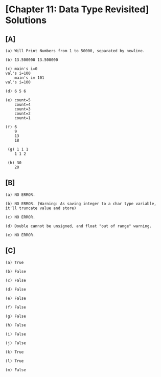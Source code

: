 # [Chapter 11: Data Type Revisited] Solutions

##  [A]
    
  
    (a) Will Print Numbers from 1 to 50000, separated by newline.
   
    (b) 13.500000 13.500000 
   
    (c) main's i=0                                                                                                                     val's i=100 
        main's i= 101                                                                                                                   val's i=100
   
    (d) 6 5 6
   
    (e) count=5
        count=4
        count=3
        count=2
        count=1
   
    (f) 6
        9
        13
        18
   
     (g) 1 1 1
        1 1 2 
   
     (h) 30
        20
     
## [B] 

    (a) NO ERROR.
   
    (b) NO ERROR. (Warning: As saving integer to a char type variable, it'll truncate value and store)
   
    (c) NO ERROR.
   
    (d) Double cannot be unsigned, and float "out of range" warning.
   
    (e) NO ERROR.
    
## [C]

    (a) True
   
    (b) False
    
    (c) False
   
    (d) False
    
    (e) False
   
    (f) False
    
    (g) False
   
    (h) False
   
    (i) False
   
    (j) False
   
    (k) True
   
    (l) True
   
    (m) False
